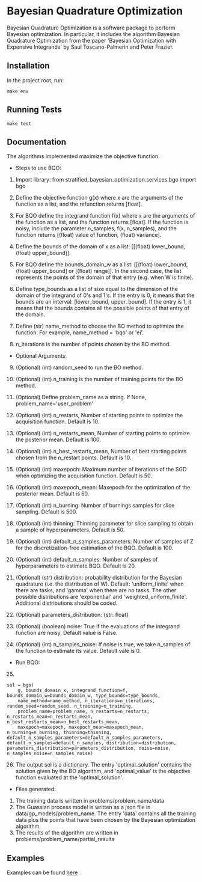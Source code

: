 Bayesian Quadrature Optimization
========================================
Bayesian Quadrature Optimization is a software package to perform Bayesian optimization. In particular, it includes the algorithm Bayesian Quadrature Optimization from the paper 'Bayesian Optimization with Expensive Integrands' by Saul Toscano-Palmerin and Peter Frazier. 

Installation
------------
In the project root, run:
```
make env
```

Running Tests
-------------
```
make test
```

Documentation
-------------
The algorithms implemented maximize the objective function.

* Steps to use BQO:

1) Import library: from stratified_bayesian_optimization.services.bgo import bgo

2) Define the objective function g(x) where x are the arguments of the function as a list, and the refunction returns [float]. 

3) For BQO define the integrand function f(x) where x are the arguments of the function as a list, and the function returns [float]. If the function is noisy, include the parameter n_samples, f(x, n_samples), and the function returns [(float) value of function, (float) variance].

4) Define the bounds of the domain of x as a list: [[(float) lower_bound, (float) upper_bound]].

5) For BQO define the bounds_domain_w as a list: [[(float) lower_bound, (float) upper_bound] or [(float) range]]. In the second case, the  list represents the points of the domain of that entry (e.g. when W is finite).

6) Define type_bounds as a list of size equal to the dimension of the domain of the integrand of 0's and 1's. If the entry is 0, it means that the bounds are an interval: [lower_bound, upper_bound]. If the entry is 1, it means that the bounds contains all the possible points of that entry of the domain.

7) Define (str) name_method to choose the BO method to optimize the function. For example, name_method = 'bqo' or 'ei'.

8) n_iterations is the number of points chosen by the BO method.

* Optional Arguments:

9) (Optional) (int) random_seed to run the BO method.

10) (Optional) (int) n_training is the number of training points for the BO method.

11) (Optional) Define problem_name as a string. If None, problem_name='user_problem'

12) (Optional) (int) n_restarts, Number of starting points to optimize the acquisition function. Default is 10.

13) (Optional) (int) n_restarts_mean, Number of starting points to optimize the posterior mean. Default is 100.

14) (Optional) (int) n_best_restarts_mean,  Number of best starting points chosen from the n_restart points. Default is 10.

15) (Optional) (int) maxepoch: Maximum number of iterations of the SGD when optimizing the acquisition function. Default is 50.

16) (Optional) (int) maxepoch_mean: Maxepoch for the optimization of the posterior mean. Default is 50.

17) (Optional) (int) n_burning: Number of burnings samples for slice sampling. Default is 500.

18) (Optional) (int) thinning: Thinning parameter for slice sampling to obtain a sample of hyperparameters. Default is 50.

19) (Optional) (int) default_n_samples_parameters: Number of samples of Z for the discretization-free estimation of the BQO. Default is 100.

20) (Optional) (int) default_n_samples: Number of samples of hyperparameters to estimate BQO. Default is 20. 

21) (Optional) (str) distribution: probability distribution for the Bayesian quadrature (i.e. the distribution of W). Default: 'uniform_finite' when there are tasks, and 'gamma' when there are no tasks. The other possible distributions are 'exponential' and 'weighted_uniform_finite'. Additional distributions should be coded.

22) (Optional) parameters_distribution: {str: float}

23) (Optional) (boolean) noise: True if the evaluations of the integrand function are noisy. Default value is False.

24) (Optional) (int) n_samples_noise:  If noise is true, we take n_samples of the function to estimate its value. Default vale is 0.

* Run BQO:

25) 
```
sol = bgo(
    g, bounds_domain_x, integrand_function=f, bounds_domain_w=bounds_domain_w, type_bounds=type_bounds,
    name_method=name_method, n_iterations=n_iterations, random_seed=random_seed, n_training=n_training, 
    problem_name=problem_name, n_restarts=n_restarts, n_restarts_mean=n_restarts_mean, n_best_restarts_mean=n_best_restarts_mean,
    maxepoch=maxepoch, maxepoch_mean=maxepoch_mean, n_burning=n_burning, thinning=thinning, default_n_samples_parameters=default_n_samples_parameters, default_n_samples=default_n_samples, distribution=distribution, parameters_distribution=parameters_distribution, noise=noise, n_samples_noise=n_samples_noise)
```

26) The output sol is a dictionary. The entry 'optimal_solution' contains the solution given by the BO algorithm, and 'optimal_value' is the objective function evaluated at the 'optimal_solution'.
   
* Files generated:
 
 1) The training data is written in problems/problem_name/data
 2) The Guassian process model is written as a json file in data/gp_models/problem_name. The entry 'data' contains all the training data plus the points that have been chosen by the Bayesian optimization algorithm.
 3) The results of the algorithm are written in problems/problem_name/partial_results
 
 Examples
-------------
Examples can be found [here](https://github.com/toscanosaul/bayesian_quadrature_optimization/tree/master/examples)  



